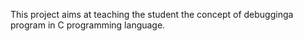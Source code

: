 This project aims at teaching the student the concept of debugginga program  in C programming language.